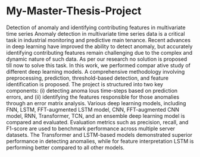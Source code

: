 # My-Master-Thesis-Project
Detection of anomaly and identifying contributing features in multivariate time series
Anomaly detection in multivariate time series data
 is a critical task in industrial monitoring and predictive main
tenance. Recent advances in deep learning have improved the
 ability to detect anomaly, but accurately identifying contributing
 features remain challenging due to the complex and dynamic
 nature of such data. As per our research no solution is proposed
 till now to solve this task. In this work, we performed compar
ative study of different deep learning models. A comprehensive
 methodology involving preprocessing, prediction, threshold-based
 detection, and feature identification is proposed. The project
 is structured into two key components: (i) detecting anoma
lous time-steps based on prediction errors, and (ii) identifying
 the features responsible for those anomalies through an error
 matrix analysis. Various deep learning models, including FNN,
 LSTM, FFT-augmented LSTM model, CNN, FFT-augmented
 CNN model, RNN, Transformer, TCN, and an ensemble deep
 learning model is compared and evaluated. Evaluation metrics
 such as precision, recall, and F1-score are used to benchmark
 performance across multiple server datasets. The Transformer
 and LSTM-based models demonstrated superior performance in
 detecting anomalies, while for feature interpretation LSTM is
 performing better compared to all other models.
